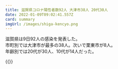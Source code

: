 ```yaml
---
title: 滋賀県コロナ陽性者数92人 大津市38人 20代30人
date: 2022-01-09T09:02:41.557Z
card: summary
imgUrl: /images/shiga-kencyo.png
---
```

滋賀県は9日92人の感染を発表した。  
市町別では大津市が最多の38人。次いで栗東市が8人。  
年齢別では20代が30人、10代が14人だった。

{{<covmes>}}